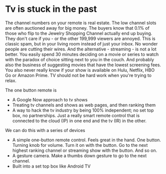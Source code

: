 # Tv is stuck in the past
The channel numbers on your remote is real estate. The low channel slots are often auctioned away for big money. The buyers know that 0.1% of those who flip to the Jewelry Shopping Channel actually end up buying. They don't care if you - or the other 199,999 viewers are annoyed. This is classic spam, but in your living room instead of just your inbox. No wonder people are cutting their wires.  And the alternative - streaming - is not a lot better. You easily spend 30 minutes deciding on a movie or series to watch with the paradox of choice sitting next to you in the couch. And probably also the business of suggesting movies that have the lowest screening fees. You also never really know if your show is available on Hulu, Netflix, HBO Go or Amazon Prime. TV should not be hard work when you're trying to relax.

The one button remote is 
* A Google Now approach to tv shows
* Treating tv channels and shows as web pages, and then ranking them
* A way to hack the tv industry by being 100% independent; no set top box, no partnerships. Just a really smart remote control that is connected to the cloud (IP) in one end and the tv (IR) in the other. 

We can do this with a series of devices
* A simple one-button remote control. Feels great in the hand. One button. Turning knob for volume. Turn it on with the button. Go to the next highest ranking channel or streaming show with the button. And so on. 
* A gesture camera. Make a thumbs down gesture to go to the next channel.
* Built into a set top box like Android TV
